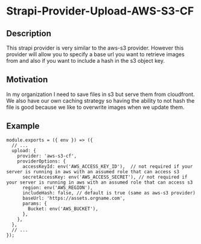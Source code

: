 # Strapi-Provider-Upload-AWS-S3-CF

## Description
This strapi provider is very similar to the aws-s3 provider. However this provider will allow you to specify a base url you want to retrieve images from and also if you want to include a hash in the s3 object key.

## Motivation
In my organization I need to save files in s3 but serve them from cloudfront. We also have our own caching strategy so having the ability to not hash the file is good because we like to overwrite images when we update them.

## Example
```
module.exports = ({ env }) => ({
  // ...
  upload: {
    provider: 'aws-s3-cf',
    providerOptions: {
      accessKeyId: env('AWS_ACCESS_KEY_ID'),  // not required if your server is running in aws with an assumed role that can access s3
      secretAccessKey: env('AWS_ACCESS_SECRET'), // not required if your server is running in aws with an assumed role that can access s3
      region: env('AWS_REGION'),
      includeHash: false, // default is true (same as aws-s3 provider)
      baseUrl: 'https://assets.orgname.com',
      params: {
        Bucket: env('AWS_BUCKET'),
      },
    },
  },
  // ...
});
```